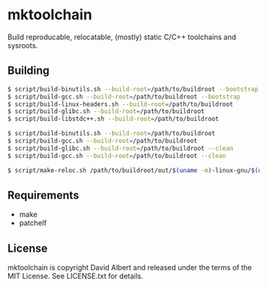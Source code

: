 # mktoolchain

Build reproducable, relocatable, (mostly) static C/C++ toolchains and sysroots.

## Building

```bash
$ script/build-binutils.sh --build-root=/path/to/buildroot --bootstrap
$ script/build-gcc.sh --build-root=/path/to/buildroot --bootstrap
$ script/build-linux-headers.sh --build-root=/path/to/buildroot
$ script/build-glibc.sh --build-root=/path/to/buildroot
$ script/build-libstdc++.sh --build-root=/path/to/buildroot

$ script/build-binutils.sh --build-root=/path/to/buildroot
$ script/build-gcc.sh --build-root=/path/to/buildroot
$ script/build-glibc.sh --build-root=/path/to/buildroot --clean
$ script/build-gcc.sh --build-root=/path/to/buildroot --clean

$ script/make-reloc.sh /path/to/buildroot/out/$(uname -m)-linux-gnu/$(uname -m)-linux-gnu-gcc-15.1.0/toolchain/usr
```

## Requirements

- make
- patchelf

## License

mktoolchain is copyright David Albert and released under the terms of the MIT License. See LICENSE.txt for details.
